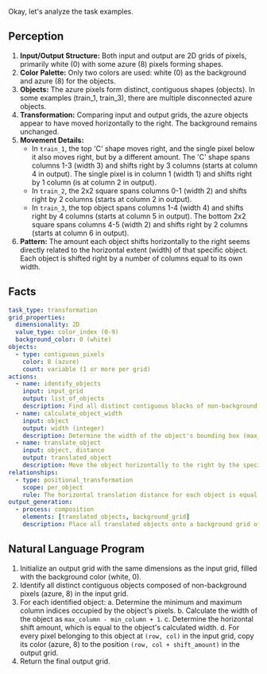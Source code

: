 Okay, let's analyze the task examples.

## Perception

1.  **Input/Output Structure:** Both input and output are 2D grids of pixels, primarily white (0) with some azure (8) pixels forming shapes.
2.  **Color Palette:** Only two colors are used: white (0) as the background and azure (8) for the objects.
3.  **Objects:** The azure pixels form distinct, contiguous shapes (objects). In some examples (train_1, train_3), there are multiple disconnected azure objects.
4.  **Transformation:** Comparing input and output grids, the azure objects appear to have moved horizontally to the right. The background remains unchanged.
5.  **Movement Details:**
    *   In `train_1`, the top 'C' shape moves right, and the single pixel below it also moves right, but by a different amount. The 'C' shape spans columns 1-3 (width 3) and shifts right by 3 columns (starts at column 4 in output). The single pixel is in column 1 (width 1) and shifts right by 1 column (is at column 2 in output).
    *   In `train_2`, the 2x2 square spans columns 0-1 (width 2) and shifts right by 2 columns (starts at column 2 in output).
    *   In `train_3`, the top object spans columns 1-4 (width 4) and shifts right by 4 columns (starts at column 5 in output). The bottom 2x2 square spans columns 4-5 (width 2) and shifts right by 2 columns (starts at column 6 in output).
6.  **Pattern:** The amount each object shifts horizontally to the right seems directly related to the horizontal extent (width) of that specific object. Each object is shifted right by a number of columns equal to its own width.

## Facts


```yaml
task_type: transformation
grid_properties:
  dimensionality: 2D
  value_type: color_index (0-9)
  background_color: 0 (white)
objects:
  - type: contiguous_pixels
    color: 8 (azure)
    count: variable (1 or more per grid)
actions:
  - name: identify_objects
    input: input_grid
    output: list_of_objects
    description: Find all distinct contiguous blocks of non-background color (azure).
  - name: calculate_object_width
    input: object
    output: width (integer)
    description: Determine the width of the object's bounding box (max_col - min_col + 1).
  - name: translate_object
    input: object, distance
    output: translated_object
    description: Move the object horizontally to the right by the specified distance.
relationships:
  - type: positional_transformation
    scope: per_object
    rule: The horizontal translation distance for each object is equal to its calculated width.
output_generation:
  - process: composition
    elements: [translated_objects, background_grid]
    description: Place all translated objects onto a background grid of the original dimensions.
```


## Natural Language Program

1.  Initialize an output grid with the same dimensions as the input grid, filled with the background color (white, 0).
2.  Identify all distinct contiguous objects composed of non-background pixels (azure, 8) in the input grid.
3.  For each identified object:
    a.  Determine the minimum and maximum column indices occupied by the object's pixels.
    b.  Calculate the width of the object as `max_column - min_column + 1`.
    c.  Determine the horizontal shift amount, which is equal to the object's calculated width.
    d.  For every pixel belonging to this object at `(row, col)` in the input grid, copy its color (azure, 8) to the position `(row, col + shift_amount)` in the output grid.
4.  Return the final output grid.